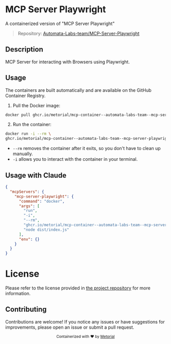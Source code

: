 
# MCP Server Playwright

A containerized version of "MCP Server Playwright"

> Repository: [Automata-Labs-team/MCP-Server-Playwright](https://github.com/Automata-Labs-team/MCP-Server-Playwright)

## Description

MCP Server for interacting with Browsers using Playwright.


## Usage

The containers are built automatically and are available on the GitHub Container Registry.

1. Pull the Docker image:

```bash
docker pull ghcr.io/metorial/mcp-container--automata-labs-team--mcp-server-playwright--mcp-server-playwright
```

2. Run the container:

```bash
docker run -i --rm \ 
ghcr.io/metorial/mcp-container--automata-labs-team--mcp-server-playwright--mcp-server-playwright  "node dist/index.js"
```

- `--rm` removes the container after it exits, so you don't have to clean up manually.
- `-i` allows you to interact with the container in your terminal.




## Usage with Claude

```json
{
  "mcpServers": {
    "mcp-server-playwright": {
      "command": "docker",
      "args": [
        "run",
        "-i",
        "--rm",
        "ghcr.io/metorial/mcp-container--automata-labs-team--mcp-server-playwright--mcp-server-playwright",
        "node dist/index.js"
      ],
      "env": {}
    }
  }
}
```

# License

Please refer to the license provided in [the project repository](https://github.com/Automata-Labs-team/MCP-Server-Playwright) for more information.

## Contributing

Contributions are welcome! If you notice any issues or have suggestions for improvements, please open an issue or submit a pull request.

<div align="center">
  <sub>Containerized with ❤️ by <a href="https://metorial.com">Metorial</a></sub>
</div>
  